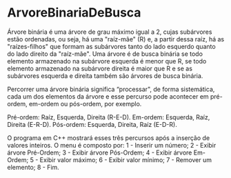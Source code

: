 # ArvoreBinariaDeBusca

Árvore binária é uma árvore de grau máximo igual a 2, cujas subárvores estão ordenadas, ou seja, há uma "raíz-mãe" (R) e, a partir dessa raíz, há as "raízes-filhos" que formam as subárvores tanto do lado esquerdo quanto do lado direito da "raíz-mãe". Uma árvore é de busca binária se todo elemento armazenado na subárvore esquerda é menor que R, se todo elemento armazenado na subárvore direita é maior que R e se as subárvores esquerda e direita também são árvores de busca binária.

Percorrer uma árvore binária significa “processar", de forma sistemática, cada um dos elementos da árvore e esse percurso pode acontecer em pré-ordem, em-ordem ou pós-ordem, por exemplo.

Pré-ordem: Raíz, Esquerda, Direita (R-E-D).
Em-ordem: Esquerda, Raíz, Direita (E-R-D).
Pós-ordem: Esquerda, Direita, Raíz (E-D-R).

O programa em C++ mostrará esses três percursos após a inserção de valores inteiros. O menu é composto por:
    1 - Inserir um número;
    2 - Exibir árvore Pré-Ordem;
    3 - Exibir árvore Pós-Ordem;
    4 - Exibir árvore Em-Ordem;
    5 - Exibir valor máximo;
    6 - Exibir valor mínimo;
    7 - Remover um elemento;
    8 - Fim.
